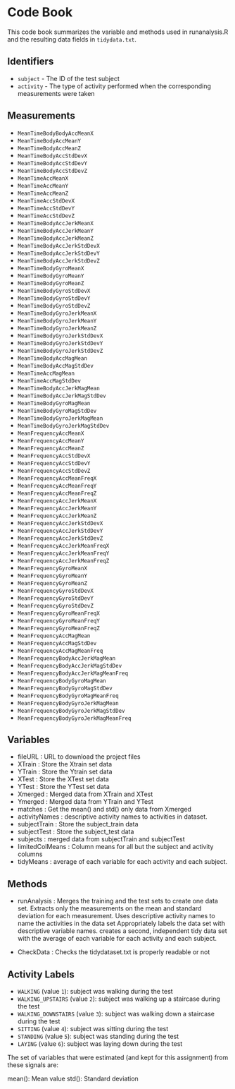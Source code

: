 # Code Book

This code book summarizes the variable and methods used in runanalysis.R and the resulting data fields in `tidydata.txt`.

## Identifiers

* `subject` - The ID of the test subject
* `activity` - The type of activity performed when the corresponding measurements were taken

## Measurements

* `MeanTimeBodyBodyAccMeanX`
* `MeanTimeBodyAccMeanY`
* `MeanTimeBodyAccMeanZ`
* `MeanTimeBodyAccStdDevX`
* `MeanTimeBodyAccStdDevY`
* `MeanTimeBodyAccStdDevZ`
* `MeanTimeAccMeanX`
* `MeanTimeAccMeanY`
* `MeanTimeAccMeanZ`
* `MeanTimeAccStdDevX`
* `MeanTimeAccStdDevY`
* `MeanTimeAccStdDevZ`
* `MeanTimeBodyAccJerkMeanX`
* `MeanTimeBodyAccJerkMeanY`
* `MeanTimeBodyAccJerkMeanZ`
* `MeanTimeBodyAccJerkStdDevX`
* `MeanTimeBodyAccJerkStdDevY`
* `MeanTimeBodyAccJerkStdDevZ`
* `MeanTimeBodyGyroMeanX`
* `MeanTimeBodyGyroMeanY`
* `MeanTimeBodyGyroMeanZ`
* `MeanTimeBodyGyroStdDevX`
* `MeanTimeBodyGyroStdDevY`
* `MeanTimeBodyGyroStdDevZ`
* `MeanTimeBodyGyroJerkMeanX`
* `MeanTimeBodyGyroJerkMeanY`
* `MeanTimeBodyGyroJerkMeanZ`
* `MeanTimeBodyGyroJerkStdDevX`
* `MeanTimeBodyGyroJerkStdDevY`
* `MeanTimeBodyGyroJerkStdDevZ`
* `MeanTimeBodyAccMagMean`
* `MeanTimeBodyAccMagStdDev`
* `MeanTimeAccMagMean`
* `MeanTimeAccMagStdDev`
* `MeanTimeBodyAccJerkMagMean`
* `MeanTimeBodyAccJerkMagStdDev`
* `MeanTimeBodyGyroMagMean`
* `MeanTimeBodyGyroMagStdDev`
* `MeanTimeBodyGyroJerkMagMean`
* `MeanTimeBodyGyroJerkMagStdDev`
* `MeanFrequencyAccMeanX`
* `MeanFrequencyAccMeanY`
* `MeanFrequencyAccMeanZ`
* `MeanFrequencyAccStdDevX`
* `MeanFrequencyAccStdDevY`
* `MeanFrequencyAccStdDevZ`
* `MeanFrequencyAccMeanFreqX`
* `MeanFrequencyAccMeanFreqY`
* `MeanFrequencyAccMeanFreqZ`
* `MeanFrequencyAccJerkMeanX`
* `MeanFrequencyAccJerkMeanY`
* `MeanFrequencyAccJerkMeanZ`
* `MeanFrequencyAccJerkStdDevX`
* `MeanFrequencyAccJerkStdDevY`
* `MeanFrequencyAccJerkStdDevZ`
* `MeanFrequencyAccJerkMeanFreqX`
* `MeanFrequencyAccJerkMeanFreqY`
* `MeanFrequencyAccJerkMeanFreqZ`
* `MeanFrequencyGyroMeanX`
* `MeanFrequencyGyroMeanY`
* `MeanFrequencyGyroMeanZ`
* `MeanFrequencyGyroStdDevX`
* `MeanFrequencyGyroStdDevY`
* `MeanFrequencyGyroStdDevZ`
* `MeanFrequencyGyroMeanFreqX`
* `MeanFrequencyGyroMeanFreqY`
* `MeanFrequencyGyroMeanFreqZ`
* `MeanFrequencyAccMagMean`
* `MeanFrequencyAccMagStdDev`
* `MeanFrequencyAccMagMeanFreq`
* `MeanFrequencyBodyAccJerkMagMean`
* `MeanFrequencyBodyAccJerkMagStdDev`
* `MeanFrequencyBodyAccJerkMagMeanFreq`
* `MeanFrequencyBodyGyroMagMean`
* `MeanFrequencyBodyGyroMagStdDev`
* `MeanFrequencyBodyGyroMagMeanFreq`
* `MeanFrequencyBodyGyroJerkMagMean`
* `MeanFrequencyBodyGyroJerkMagStdDev`
* `MeanFrequencyBodyGyroJerkMagMeanFreq`

## Variables

* fileURL : URL to download the project files
* XTrain : Store the Xtrain set data
* YTrain : Store the Ytrain set data
* XTest : Store the XTest set data
* YTest : Store the YTest set data
* Xmerged : Merged data from XTrain and XTest
* Ymerged : Merged data from YTrain and YTest
* matches : Get the mean() and std() only data from Xmerged
* activityNames : descriptive activity names to activities in dataset.
* subjectTrain : Store the subject_train data
* subjectTest : Store the subject_test data
* subjects : merged data from subjectTrain and subjectTest
* limitedColMeans : Column means for all but the subject and activity columns
* tidyMeans : average of each variable for each activity and each subject.

## Methods

* runAnalysis : Merges the training and the test sets to create one data set.
Extracts only the measurements on the mean and standard deviation for each measurement.
Uses descriptive activity names to name the activities in the data set
Appropriately labels the data set with descriptive variable names.
creates a second, independent tidy data set with the average of each variable for each activity and each subject.

* CheckData : Checks the tidydataset.txt is properly readable or not

## Activity Labels

* `WALKING` (value `1`): subject was walking during the test
* `WALKING_UPSTAIRS` (value `2`): subject was walking up a staircase during the test
* `WALKING_DOWNSTAIRS` (value `3`): subject was walking down a staircase during the test
* `SITTING` (value `4`): subject was sitting during the test
* `STANDING` (value `5`): subject was standing during the test
* `LAYING` (value `6`): subject was laying down during the test

The set of variables that were estimated (and kept for this assignment) from these signals are:

mean(): Mean value
std(): Standard deviation
